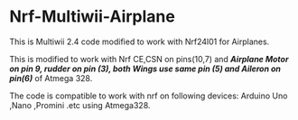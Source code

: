 # Nrf-Multiwii-Airplane
This is Multiwii 2.4 code modified to work with Nrf24l01 for Airplanes.

This is modified to work with Nrf CE,CSN on pins(10,7) and ***Airplane Motor on pin 9,
rudder on pin (3), both Wings use same pin (5) and Aileron on pin(6)*** of Atmega 328.

The code is compatible to work with nrf on following devices:
Arduino Uno ,Nano ,Promini .etc using Atmega328.
